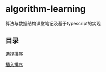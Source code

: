 # algorithm-learning
算法与数据结构课堂笔记及基于typescript的实现

## 目录

[选择排序](https://github.com/linyimin-bupt/algorithm-learning/blob/master/docs/sort/selection-sort.md)

[插入排序](https://github.com/linyimin-bupt/algorithm-learning/blob/master/docs/sort/insertion-sort.md)